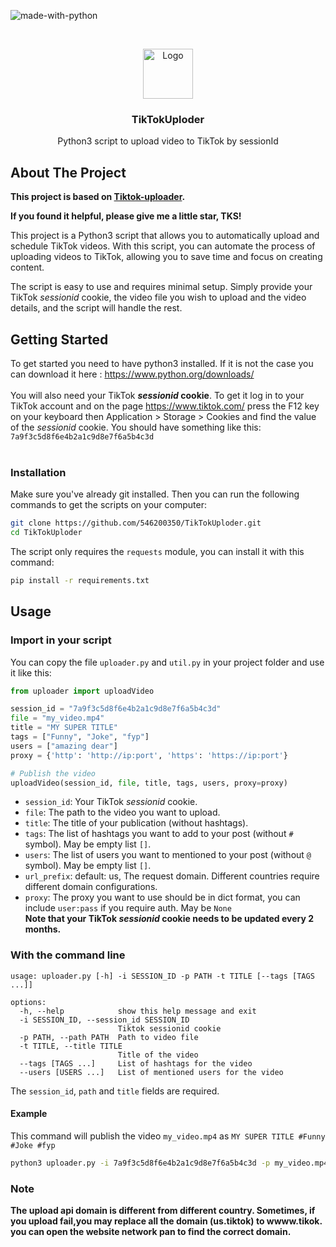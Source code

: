 ![made-with-python](https://img.shields.io/badge/Made%20with-Python3-brightgreen)

<!-- LOGO -->
<br />
<p align="center">
  <img src="https://user-images.githubusercontent.com/54740007/212677385-8f453f16-06fd-41e2-83a6-8a25d5435418.png" alt="Logo" width="80" height="80">

  <h3 align="center">TikTokUploder</h3>

  <p align="center">
    Python3 script to upload video to TikTok by sessionId
    <br />
    </p>
</p>


## About The Project

**This project is based on [Tiktok-uploader](https://github.com/MiniGlome/Tiktok-uploader.git).**

**If you found it helpful, please give me a little star, TKS!**

This project is a Python3 script that allows you to automatically upload and schedule TikTok videos. With this script, you can automate the process of uploading videos to TikTok, allowing you to save time and focus on creating content.

The script is easy to use and requires minimal setup. Simply provide your TikTok *sessionid* cookie, the video file you wish to upload and the video details, and the script will handle the rest.

## Getting Started
To get started you need to have python3 installed. If it is not the case you can download it here : https://www.python.org/downloads/<br><br>
You will also need your TikTok ***sessionid* cookie**. To get it log in to your TikTok account and on the page https://www.tiktok.com/ press the F12 key on your keyboard then Application > Storage > Cookies and find the value of the *sessionid* cookie. You should have something like this: `7a9f3c5d8f6e4b2a1c9d8e7f6a5b4c3d` <br><br>

### Installation
Make sure you've already git installed. Then you can run the following commands to get the scripts on your computer:
   ```sh
   git clone https://github.com/546200350/TikTokUploder.git
   cd TikTokUploder
   ```
The script only requires the `requests` module, you can install it with this command:
```sh
pip install -r requirements.txt
```
   
## Usage
### Import in your script
You can copy the file `uploader.py` and `util.py` in your project folder and use it like this:
```python
from uploader import uploadVideo

session_id = "7a9f3c5d8f6e4b2a1c9d8e7f6a5b4c3d"
file = "my_video.mp4"
title = "MY SUPER TITLE"
tags = ["Funny", "Joke", "fyp"]
users = ["amazing dear"]
proxy = {'http': 'http://ip:port', 'https': 'https://ip:port'}

# Publish the video
uploadVideo(session_id, file, title, tags, users, proxy=proxy)
```
- `session_id`: Your TikTok *sessionid* cookie.<br>
- `file`: The path to the video you want to upload.<br>
- `title`: The title of your publication (without hashtags).<br>
- `tags`: The list of hashtags you want to add to your post (without `#` symbol). May be empty list `[]`.<br>
- `users`: The list of users you want to mentioned to your post (without `@` symbol). May be empty list `[]`.<br>
- `url_prefix`: default: us, The request domain. Different countries require different domain configurations.<br>
- `proxy`: The proxy you want to use should be in dict format, you can include ```user:pass``` if you require auth. May be ```None```<br>
**Note that your TikTok *sessionid* cookie needs to be updated every 2 months.**

### With the command line
```
usage: uploader.py [-h] -i SESSION_ID -p PATH -t TITLE [--tags [TAGS ...]]

options:
  -h, --help            show this help message and exit
  -i SESSION_ID, --session_id SESSION_ID
                        Tiktok sessionid cookie
  -p PATH, --path PATH  Path to video file
  -t TITLE, --title TITLE
                        Title of the video
  --tags [TAGS ...]     List of hashtags for the video
  --users [USERS ...]   List of mentioned users for the video
```                        
The `session_id`, `path` and `title` fields are required.
    
#### Example
This command will publish the video `my_video.mp4` as `MY SUPER TITLE #Funny #Joke #fyp`
```sh
python3 uploader.py -i 7a9f3c5d8f6e4b2a1c9d8e7f6a5b4c3d -p my_video.mp4 -t "MY SUPER TITLE" --tags Funny Joke Fyp --users amazing
```
### Note
 <b>The upload api domain is different from different country. Sometimes, if you upload fail,you may replace all the domain (us.tiktok) to wwww.tikok. you can open the website network pan to find the correct domain.</b>
